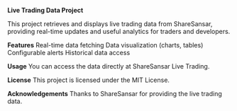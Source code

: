 **Live Trading Data Project**


This project retrieves and displays live trading data from ShareSansar, providing real-time updates and useful analytics for traders and developers.



**Features**
Real-time data fetching
Data visualization (charts, tables)
Configurable alerts
Historical data access



**Usage**
You can  access the data directly at ShareSansar Live Trading.


**License**
This project is licensed under the MIT License.



**Acknowledgements**
Thanks to ShareSansar for providing the live trading data.
